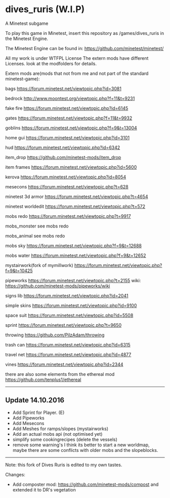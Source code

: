 # dives_ruris (W.I.P)
A Minetest subgame

To play this game in Minetest, insert this repository as
  /games/dives_ruris
in the Minetest Engine.

The Minetest Engine can be found in:
  https://github.com/minetest/minetest/

 All my work is under WTFPL License
 The extern mods have different Licenses. look at the modfolders for details.

Extern mods are(mods that not from me and not part of the standard minetest-game):


bags
https://forum.minetest.net/viewtopic.php?id=3081

bedrock
http://www.moontest.org/viewtopic.php?f=11&t=9231

fake fire
https://forum.minetest.net/viewtopic.php?id=6145

gates
https://forum.minetest.net/viewtopic.php?f=11&t=9932

goblins
https://forum.minetest.net/viewtopic.php?f=9&t=13004

home gui
https://forum.minetest.net/viewtopic.php?id=3101

hud
https://forum.minetest.net/viewtopic.php?id=6342

item_drop
https://github.com/minetest-mods/item_drop

item frames
https://forum.minetest.net/viewtopic.php?id=5600

kerova
https://forum.minetest.net/viewtopic.php?id=8054

mesecons
https://forum.minetest.net/viewtopic.php?t=628

minetest 3d armor
https://forum.minetest.net/viewtopic.php?t=4654

minetest worldedit
https://forum.minetest.net/viewtopic.php?t=572

mobs redo
https://forum.minetest.net/viewtopic.php?t=9917

mobs_monster
see mobs redo

mobs_animal
see mobs redo

mobs sky
https://forum.minetest.net/viewtopic.php?f=9&t=12688

mobs water
https://forum.minetest.net/viewtopic.php?f=9&t=12652

mystairwork(fork of mymillwork)
https://forum.minetest.net/viewtopic.php?f=9&t=10425

pipeworks
https://forum.minetest.net/viewtopic.php?t=2155
wiki: https://github.com/minetest-mods/pipeworks/wiki

signs lib
https://forum.minetest.net/viewtopic.php?id=2041

simple skins
https://forum.minetest.net/viewtopic.php?id=9100

space suit
https://forum.minetest.net/viewtopic.php?id=5508

sprint
https://forum.minetest.net/viewtopic.php?t=9650

throwing
https://github.com/PilzAdam/throwing

trash can
https://forum.minetest.net/viewtopic.php?id=6315

travel net
https://forum.minetest.net/viewtopic.php?id=4877

vines
https://forum.minetest.net/viewtopic.php?id=2344

there are also some elements from the ethereal mod
https://github.com/tenplus1/ethereal

----
Update 14.10.2016
----
- Add Sprint for Player. (E)
- Add Pipeworks
- Add Mesecons
- Add Meshes for ramps/slopes (mystairworks)
- Add an actual mobs api (not optimised yet)
- simplify some cookingrecipes (delete the vessels)
- remove some warning's
I think its better to start a new worldmap, maybe there are some conflicts with older mobs and the slopeblocks.


----

Note: this fork of Dives Ruris is edited to my own tastes.

Changes:
- Add composter mod: https://github.com/minetest-mods/compost and extended it to DR's vegetation